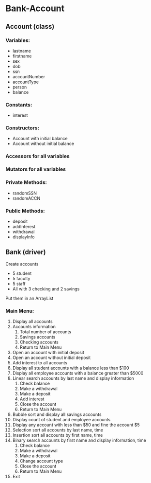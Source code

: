 # Bank-Account

## Account (class)

### Variables:

- lastname
- firstname
- sex
- dob
- ssn
- accountNumber
- accountType
- person
- balance

### Constants:
- interest

### Constructors:
- Account with initial balance
- Account without initial balance

### Accessors for all variables

### Mutators for all variables

### Private Methods:
- randomSSN
- randomACCN

### Public Methods:
- deposit
- addInterest
- withdrawal
- displayInfo


## Bank (driver)
Create accounts
- 5 student
- 5 faculty
- 5 staff
- All with 3 checking and 2 savings

Put them in an ArrayList

### Main Menu:
1. Display all accounts
2. Accounts information
	1. Total number of accounts
	2. Savings accounts
	3. Checking accounts
	4. Return to Main Menu
3. Open an account with initial deposit
4. Open an account without initial deposit
5. Add interest to all accounts
6. Display all student accounts with a balance less than $100
7. Display all employee accounts with a balance greater than $5000
8. Linear search accounts by last name and display information
	1. Check balance
	2. Make a withdrawal
	3. Make a deposit
	4. Add interest
	5. Close the account
	6. Return to Main Menu
9. Bubble sort and display all savings accounts
10. Display count of student and employee accounts
11. Display any account with less than $50 and fine the account $5
12. Selection sort all accounts by last name, time
13. Insertion sort all accounts by first name, time
14. Binary search accounts by first name and display information, time
	1. Check balance
	2. Make a withdrawal
	3. Make a deposit
	4. Change account type
	5. Close the account
	6. Return to Main Menu
15. Exit
